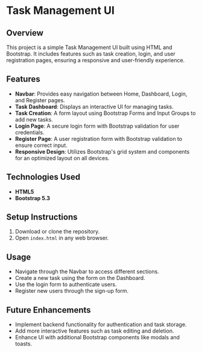 # Task Management UI

## Overview
This project is a simple Task Management UI built using HTML and Bootstrap. It includes features such as task creation, login, and user registration pages, ensuring a responsive and user-friendly experience.

## Features
- **Navbar**: Provides easy navigation between Home, Dashboard, Login, and Register pages.
- **Task Dashboard**: Displays an interactive UI for managing tasks.
- **Task Creation**: A form layout using Bootstrap Forms and Input Groups to add new tasks.
- **Login Page**: A secure login form with Bootstrap validation for user credentials.
- **Register Page**: A user registration form with Bootstrap validation to ensure correct input.
- **Responsive Design**: Utilizes Bootstrap's grid system and components for an optimized layout on all devices.

## Technologies Used
- **HTML5**
- **Bootstrap 5.3**

## Setup Instructions
1. Download or clone the repository.
2. Open `index.html` in any web browser.

## Usage
- Navigate through the Navbar to access different sections.
- Create a new task using the form on the Dashboard.
- Use the login form to authenticate users.
- Register new users through the sign-up form.

## Future Enhancements
- Implement backend functionality for authentication and task storage.
- Add more interactive features such as task editing and deletion.
- Enhance UI with additional Bootstrap components like modals and toasts.
